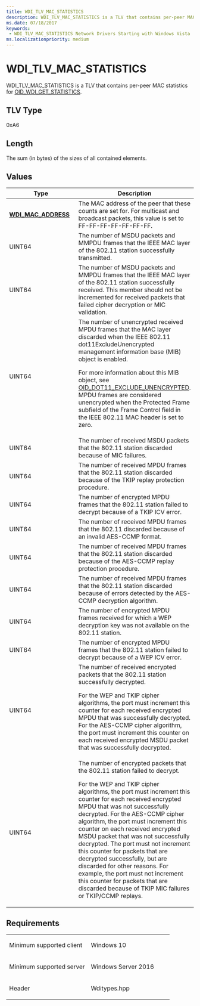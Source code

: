 ```yaml
---
title: WDI_TLV_MAC_STATISTICS
description: WDI_TLV_MAC_STATISTICS is a TLV that contains per-peer MAC statistics for OID_WDI_GET_STATISTICS.
ms.date: 07/18/2017
keywords:
 - WDI_TLV_MAC_STATISTICS Network Drivers Starting with Windows Vista
ms.localizationpriority: medium
---
```


# WDI\_TLV\_MAC\_STATISTICS


WDI\_TLV\_MAC\_STATISTICS is a TLV that contains per-peer MAC statistics for [OID\_WDI\_GET\_STATISTICS](./oid-wdi-get-statistics.md).

## TLV Type


0xA6

## Length


The sum (in bytes) of the sizes of all contained elements.

## Values


<table>
<colgroup>
<col width="50%" />
<col width="50%" />
</colgroup>
<thead>
<tr class="header">
<th>Type</th>
<th>Description</th>
</tr>
</thead>
<tbody>
<tr class="odd">
<td><a href="/windows-hardware/drivers/ddi/dot11wdi/ns-dot11wdi-_wdi_mac_address" data-raw-source="[&lt;strong&gt;WDI_MAC_ADDRESS&lt;/strong&gt;](/windows-hardware/drivers/ddi/dot11wdi/ns-dot11wdi-_wdi_mac_address)"><strong>WDI_MAC_ADDRESS</strong></a></td>
<td>The MAC address of the peer that these counts are set for. For multicast and broadcast packets, this value is set to FF-FF-FF-FF-FF-FF-FF.</td>
</tr>
<tr class="even">
<td>UINT64</td>
<td>The number of MSDU packets and MMPDU frames that the IEEE MAC layer of the 802.11 station successfully transmitted.</td>
</tr>
<tr class="odd">
<td>UINT64</td>
<td>The number of MSDU packets and MMPDU frames that the IEEE MAC layer of the 802.11 station successfully received. This member should not be incremented for received packets that failed cipher decryption or MIC validation.</td>
</tr>
<tr class="even">
<td>UINT64</td>
<td>The number of unencrypted received MPDU frames that the MAC layer discarded when the IEEE 802.11 dot11ExcludeUnencrypted management information base (MIB) object is enabled.
<p>For more information about this MIB object, see <a href="/windows-hardware/drivers/network/oid-dot11-exclude-unencrypted" data-raw-source="[OID_DOT11_EXCLUDE_UNENCRYPTED](/previous-versions/windows/hardware/wireless/oid-dot11-exclude-unencrypted)">OID_DOT11_EXCLUDE_UNENCRYPTED</a>. MPDU frames are considered unencrypted when the Protected Frame subfield of the Frame Control field in the IEEE 802.11 MAC header is set to zero.</p></td>
</tr>
<tr class="odd">
<td>UINT64</td>
<td>The number of received MSDU packets that the 802.11 station discarded because of MIC failures.</td>
</tr>
<tr class="even">
<td>UINT64</td>
<td>The number of received MPDU frames that the 802.11 station discarded because of the TKIP replay protection procedure.</td>
</tr>
<tr class="odd">
<td>UINT64</td>
<td>The number of encrypted MPDU frames that the 802.11 station failed to decrypt because of a TKIP ICV error.</td>
</tr>
<tr class="even">
<td>UINT64</td>
<td>The number of received MPDU frames that the 802.11 discarded because of an invalid AES-CCMP format.</td>
</tr>
<tr class="odd">
<td>UINT64</td>
<td>The number of received MPDU frames that the 802.11 station discarded because of the AES-CCMP replay protection procedure.</td>
</tr>
<tr class="even">
<td>UINT64</td>
<td>The number of received MPDU frames that the 802.11 station discarded because of errors detected by the AES-CCMP decryption algorithm.</td>
</tr>
<tr class="odd">
<td>UINT64</td>
<td>The number of encrypted MPDU frames received for which a WEP decryption key was not available on the 802.11 station.</td>
</tr>
<tr class="even">
<td>UINT64</td>
<td>The number of encrypted MPDU frames that the 802.11 station failed to decrypt because of a WEP ICV error.</td>
</tr>
<tr class="odd">
<td>UINT64</td>
<td>The number of received encrypted packets that the 802.11 station successfully decrypted.
<p>For the WEP and TKIP cipher algorithms, the port must increment this counter for each received encrypted MPDU that was successfully decrypted. For the AES-CCMP cipher algorithm, the port must increment this counter on each received encrypted MSDU packet that was successfully decrypted.</p></td>
</tr>
<tr class="even">
<td>UINT64</td>
<td>The number of encrypted packets that the 802.11 station failed to decrypt.
<p>For the WEP and TKIP cipher algorithms, the port must increment this counter for each received encrypted MPDU that was not successfully decrypted. For the AES-CCMP cipher algorithm, the port must increment this counter on each received encrypted MSDU packet that was not successfully decrypted. The port must not increment this counter for packets that are decrypted successfully, but are discarded for other reasons. For example, the port must not increment this counter for packets that are discarded because of TKIP MIC failures or TKIP/CCMP replays.</p></td>
</tr>
</tbody>
</table>

 

Requirements
------------

<table>
<colgroup>
<col width="50%" />
<col width="50%" />
</colgroup>
<tbody>
<tr class="odd">
<td><p>Minimum supported client</p></td>
<td><p>Windows 10</p></td>
</tr>
<tr class="even">
<td><p>Minimum supported server</p></td>
<td><p>Windows Server 2016</p></td>
</tr>
<tr class="odd">
<td><p>Header</p></td>
<td>Wditypes.hpp</td>
</tr>
</tbody>
</table>

